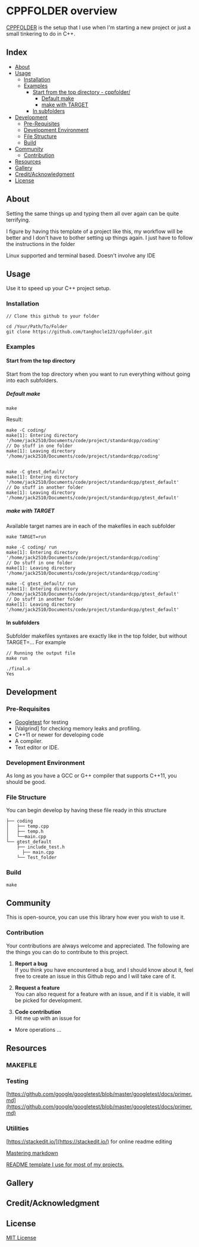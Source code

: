 
# CPPFOLDER overview
[CPPFOLDER](https://github.com/tanghocle123/cppfolder) is the setup that I use when I'm starting a new project or just a small tinkering to do in C++.

## Index

- [About](#about)
- [Usage](#usage)
  - [Installation](#installation)
  - [Examples](#examples)
    - [Start from the top directory - cppfolder/](#start-from-the-top-directory)
      - [Default make](#default-make)
      - [make with TARGET](#make-with-target)
    - [In subfolders](#in-subfolders)
- [Development](#development)
  - [Pre-Requisites](#pre-requisites)
  - [Development Environment](#development-environment)
  - [File Structure](#file-structure)
  - [Build](#build) 
- [Community](#community)
  - [Contribution](#contribution)
- [Resources](#resources)
- [Gallery](#gallery)
- [Credit/Acknowledgment](#creditacknowledgment)
- [License](#license)

## About
Setting the same things up and typing them all over again can be quite terrifying.

I figure by having this template of a project like this, my workflow will be better and I don't have to bother setting up things again. I just have to follow the instructions in the folder

Linux supported and terminal based. Doesn't involve any IDE

## Usage
Use it to speed up your C++ project setup.

###   Installation

```
// Clone this github to your folder

cd /Your/Path/To/Folder
git clone https://github.com/tanghocle123/cppfolder.git
```

###   Examples

#### Start from the top directory
Start from the top directory when you want to run everything without going into each subfolders.
##### Default make
```
make
```
Result:
```
make -C coding/ 
make[1]: Entering directory '/home/jack2510/Documents/code/project/standardcpp/coding'
// Do stuff in one folder 
make[1]: Leaving directory '/home/jack2510/Documents/code/project/standardcpp/coding'


make -C gtest_default/ 	
make[1]: Entering directory '/home/jack2510/Documents/code/project/standardcpp/gtest_default'
// Do stuff in another folder 
make[1]: Leaving directory '/home/jack2510/Documents/code/project/standardcpp/gtest_default'
```
##### make with TARGET

Available target names are in each of the makefiles in each subfolder
```
make TARGET=run
```

```
make -C coding/ run
make[1]: Entering directory '/home/jack2510/Documents/code/project/standardcpp/coding'
// Do stuff in one folder
make[1]: Leaving directory '/home/jack2510/Documents/code/project/standardcpp/coding'

make -C gtest_default/ run
make[1]: Entering directory '/home/jack2510/Documents/code/project/standardcpp/gtest_default'
// Do stuff in another folder
make[1]: Leaving directory '/home/jack2510/Documents/code/project/standardcpp/gtest_default'
```

#### In subfolders
Subfolder makefiles syntaxes are exactly like in the top folder, but without TARGET=...
For example
```
// Running the output file
make run
```

```
./final.o
Yes
```

##  Development

###  Pre-Requisites
- [Googletest](https://github.com/google/googletest) for testing
- [Valgrind] for checking memory leaks and profiling.
- C++11 or newer for developing code
- A compiler.
- Text editor or IDE.

###  Development Environment
As long as you have a GCC or G++ compiler that supports C++11, you should be good.

###  File Structure
You can begin develop by having these file ready in this structure

```
├── coding
│   ├── temp.cpp
│   ├── temp.h
│   └──main.cpp
└── gtest_default
    ├── include_test.h
 	  ├── main.cpp
    └── Test_folder
```
### Build
```
make
```

## Community

This is open-source, you can use this library how ever you wish to use it.

 ###  Contribution

 Your contributions are always welcome and appreciated. The following are the things you can do to contribute to this project.

 1. **Report a bug** <br>
 If you think you have encountered a bug, and I should know about it, feel free to create an issue in this Github repo and I will take care of it.

 2. **Request a feature** <br>
 You can also request for a feature with an issue, and if it is viable, it will be picked for development.  

 3. **Code contribution** <br>
 Hit me up with an issue for
 - More operations ...



##  Resources

### MAKEFILE


### Testing
[https://github.com/google/googletest/blob/master/googletest/docs/primer.md](https://github.com/google/googletest/blob/master/googletest/docs/primer.md)
### Utilities
[https://stackedit.io/](https://stackedit.io/) for online readme editing

[Mastering markdown](https://guides.github.com/features/mastering-markdown/)

[README template I use for most of my projects.](https://www.reddit.com/r/programming/comments/cfeu99/readme_template_i_use_for_most_of_my_projects/)


##  Gallery

## Credit/Acknowledgment

##  License
[MIT License](https://opensource.org/licenses/MIT) </b> </em>
